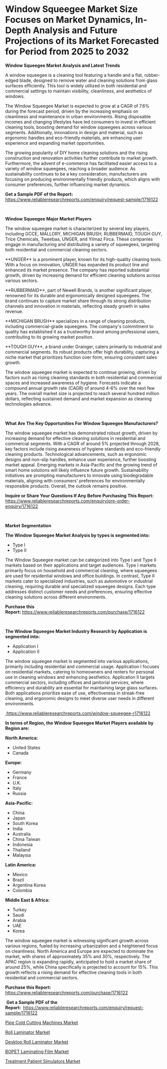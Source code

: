 <p><h1>Window Squeegee Market Size Focuses on Market Dynamics, In-Depth Analysis and Future Projections of its Market Forecasted for Period from 2025 to 2032</h1></p><p><strong>Window Squeegee Market Analysis and Latest Trends</strong></p>
<p><p>A window squeegee is a cleaning tool featuring a handle and a flat, rubber-edged blade, designed to remove water and cleaning solutions from glass surfaces efficiently. This tool is widely utilized in both residential and commercial settings to maintain visibility, cleanliness, and aesthetics of windows.</p><p>The Window Squeegee Market is expected to grow at a CAGR of 7.6% during the forecast period, driven by the increasing emphasis on cleanliness and maintenance in urban environments. Rising disposable incomes and changing lifestyles have led consumers to invest in efficient cleaning tools, boosting demand for window squeegees across various segments. Additionally, innovations in design and material, such as ergonomic handles and eco-friendly materials, are enhancing user experience and expanding market opportunities.</p><p>The growing popularity of DIY home cleaning solutions and the rising construction and renovation activities further contribute to market growth. Furthermore, the advent of e-commerce has facilitated easier access to a variety of window squeegees, reaching a broader audience. As sustainability continues to be a key consideration, manufacturers are focusing on producing environmentally friendly products, which aligns with consumer preferences, further influencing market dynamics.</p></p>
<p><strong>Get a Sample PDF of the Report:&nbsp;</strong> <a href="https://www.reliableresearchreports.com/enquiry/request-sample/1716122?utm_campaign=102&utm_medium=2&utm_source=Github&utm_content=ia&utm_term=12012025&utm_id=window-squeegee">https://www.reliableresearchreports.com/enquiry/request-sample/1716122</a></p>
<p>&nbsp;</p>
<p><strong>Window Squeegee Major Market Players</strong></p>
<p><p>The window squeegee market is characterized by several key players, including GCCE, MALLORY, MICHIGAN BRUSH, RUBBERMAID, TOUGH GUY, Trice Chemicals, Tweebaa, UNGER, and Yilmaz Firca. These companies engage in manufacturing and distributing a variety of squeegees, targeting both residential and commercial cleaning sectors.</p><p>**UNGER** is a prominent player, known for its high-quality cleaning tools. With a focus on innovation, UNGER has expanded its product line and enhanced its market presence. The company has reported substantial growth, driven by increasing demand for efficient cleaning solutions across various sectors.</p><p>**RUBBERMAID**, part of Newell Brands, is another significant player, renowned for its durable and ergonomically designed squeegees. The brand continues to capture market share through its strong distribution channels and innovation in materials, reflecting steady growth in sales revenue.</p><p>**MICHIGAN BRUSH** specializes in a range of cleaning products, including commercial-grade squeegees. The company's commitment to quality has established it as a trustworthy brand among professional users, contributing to its growing market position.</p><p>**TOUGH GUY**, a brand under Grainger, caters primarily to industrial and commercial segments. Its robust products offer high durability, capturing a niche market that prioritizes function over form, ensuring consistent sales growth.</p><p>The window squeegee market is expected to continue growing, driven by factors such as rising cleaning standards in both residential and commercial spaces and increased awareness of hygiene. Forecasts indicate a compound annual growth rate (CAGR) of around 4-6% over the next few years. The overall market size is projected to reach several hundred million dollars, reflecting sustained demand and market expansion as cleaning technologies advance.</p></p>
<p>&nbsp;</p>
<p><strong>What Are The Key Opportunities For Window Squeegee Manufacturers?</strong></p>
<p><p>The window squeegee market has demonstrated robust growth, driven by increasing demand for effective cleaning solutions in residential and commercial segments. With a CAGR of around 5% projected through 2028, key factors include rising awareness of hygiene standards and eco-friendly cleaning products. Technological advancements, such as ergonomic designs and non-slip handles, enhance user experience, further boosting market appeal. Emerging markets in Asia-Pacific and the growing trend of smart home solutions will likely influence future growth. Sustainability initiatives are prompting manufacturers to innovate using biodegradable materials, aligning with consumers' preferences for environmentally responsible products. Overall, the outlook remains positive.</p></p>
<p><strong>Inquire or Share Your Questions If Any Before Purchasing This Report:</strong> <a href="https://www.reliableresearchreports.com/enquiry/pre-order-enquiry/1716122?utm_campaign=102&utm_medium=2&utm_source=Github&utm_content=ia&utm_term=12012025&utm_id=window-squeegee">https://www.reliableresearchreports.com/enquiry/pre-order-enquiry/1716122</a></p>
<p>&nbsp;</p>
<p><strong>Market Segmentation</strong></p>
<p><strong>The Window Squeegee Market Analysis by types is segmented into:</strong></p>
<p><ul><li>Type I</li><li>Type II</li></ul></p>
<p><p>The Window Squeegee market can be categorized into Type I and Type II markets based on their applications and target audiences. Type I markets primarily focus on household and commercial cleaning, where squeegees are used for residential windows and office buildings. In contrast, Type II markets cater to specialized industries, such as automotive or industrial cleaning, requiring durable and specialized squeegee designs. Each type addresses distinct customer needs and preferences, ensuring effective cleaning solutions across different environments.</p></p>
<p><strong>Purchase this Report:&nbsp;</strong><a href="https://www.reliableresearchreports.com/purchase/1716122?utm_campaign=102&utm_medium=2&utm_source=Github&utm_content=ia&utm_term=12012025&utm_id=window-squeegee">https://www.reliableresearchreports.com/purchase/1716122</a></p>
<p>&nbsp;</p>
<p><strong>The Window Squeegee Market Industry Research by Application is segmented into:</strong></p>
<p><ul><li>Application I</li><li>Application II</li></ul></p>
<p><p>The window squeegee market is segmented into various applications, primarily including residential and commercial usage. Application I focuses on residential markets, catering to homeowners and renters for personal use in cleaning windows and enhancing aesthetics. Application II targets commercial sectors, including offices and janitorial services, where efficiency and durability are essential for maintaining large glass surfaces. Both applications prioritize ease of use, effectiveness in streak-free cleaning, and ergonomic designs to meet diverse user needs in different environments.</p></p>
<p><a href="https://www.reliableresearchreports.com/window-squeegee-r1716122?utm_campaign=102&utm_medium=2&utm_source=Github&utm_content=ia&utm_term=12012025&utm_id=window-squeegee">&nbsp;https://www.reliableresearchreports.com/window-squeegee-r1716122</a></p>
<p><strong>In terms of Region, the Window Squeegee Market Players available by Region are:</strong></p>
<p>
    <p> <strong> North America: </strong>
        <ul>
            <li>United States</li>
            <li>Canada</li>
        </ul>
        </p> 
    <p> <strong> Europe: </strong>
        <ul>
            <li>Germany</li>
            <li>France</li>
            <li>U.K.</li>
            <li>Italy</li>
            <li>Russia</li>
        </ul>
        </p> 
    <p> <strong> Asia-Pacific: </strong>
        <ul>
            <li>China</li>
            <li>Japan</li>
            <li>South Korea</li>
            <li>India</li>
            <li>Australia</li>
            <li>China Taiwan</li>
            <li>Indonesia</li>
            <li>Thailand</li>
            <li>Malaysia</li>
        </ul>
        </p> 
    <p> <strong> Latin America: </strong>
        <ul>
            <li>Mexico</li>
            <li>Brazil</li>
            <li>Argentina Korea</li>
            <li>Colombia</li>
        </ul>
        </p> 
    <p> <strong> Middle East & Africa: </strong>
        <ul>
            <li>Turkey</li>
            <li>Saudi</li>
            <li>Arabia</li>
            <li>UAE</li>
            <li>Korea</li>
        </ul>
    </p>
    </p>
<p><p>The window squeegee market is witnessing significant growth across various regions, fueled by increasing urbanization and a heightened focus on cleanliness. North America and Europe are expected to dominate the market, with shares of approximately 35% and 30%, respectively. The APAC region is expanding rapidly, anticipated to hold a market share of around 25%, while China specifically is projected to account for 15%. This growth reflects a rising demand for effective cleaning tools in both residential and commercial sectors.</p></p>
<p><strong>Purchase this Report: </strong><a href="https://www.reliableresearchreports.com/purchase/1716122?utm_campaign=102&utm_medium=2&utm_source=Github&utm_content=ia&utm_term=12012025&utm_id=window-squeegee">https://www.reliableresearchreports.com/purchase/1716122</a></p>
<p>&nbsp;<strong>Get a Sample PDF of the Report:&nbsp;&nbsp;</strong><a href="https://www.reliableresearchreports.com/enquiry/request-sample/1716122?utm_campaign=102&utm_medium=2&utm_source=Github&utm_content=ia&utm_term=12012025&utm_id=window-squeegee">https://www.reliableresearchreports.com/enquiry/request-sample/1716122</a></p>
<p><strong></strong></p>
<p><p><a href="https://github.com/kathiestrine5ty/Market-Research-Report-List-1/blob/main/pipe-cold-cutting-machines-market.md?utm_campaign=102&utm_medium=2&utm_source=Github&utm_content=ia&utm_term=12012025&utm_id=window-squeegee">Pipe Cold Cutting Machines Market</a></p><p><a href="https://github.com/mayabungard8092/Market-Research-Report-List-1/blob/main/roll-laminator-market.md?utm_campaign=102&utm_medium=2&utm_source=Github&utm_content=ia&utm_term=12012025&utm_id=window-squeegee">Roll Laminator Market</a></p><p><a href="https://github.com/tamiaknaub6/Market-Research-Report-List-1/blob/main/desktop-roll-laminator-market.md?utm_campaign=102&utm_medium=2&utm_source=Github&utm_content=ia&utm_term=12012025&utm_id=window-squeegee">Desktop Roll Laminator Market</a></p><p><a href="https://github.com/FosterFahey91/Market-Research-Report-List-1/blob/main/bopet-laminating-film-market.md?utm_campaign=102&utm_medium=2&utm_source=Github&utm_content=ia&utm_term=12012025&utm_id=window-squeegee">BOPET Laminating Film Market</a></p><p><a href="https://github.com/NarcisoFerry/Market-Research-Report-List-1/blob/main/treatment-patient-simulators-market.md?utm_campaign=102&utm_medium=2&utm_source=Github&utm_content=ia&utm_term=12012025&utm_id=window-squeegee">Treatment Patient Simulators Market</a></p></p>